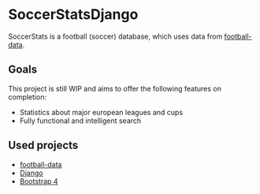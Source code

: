 # SoccerStatsDjango

SoccerStats is a football (soccer) database, which uses data from [football-data](http://api.football-data.org/index).

## Goals 

This project is still WIP and aims to offer the following features on completion:
* Statistics about major european leagues and cups
* Fully functional and intelligent search

## Used projects
* [football-data](//api.football-data.org/index)
* [Django](//www.djangoproject.com/)
* [Bootstrap 4](//v4-alpha.getbootstrap.com/)
